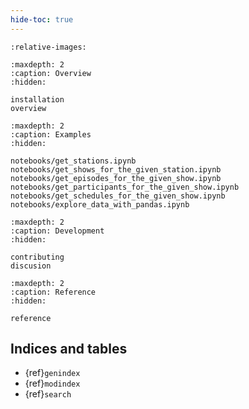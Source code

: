 ```yaml
---
hide-toc: true
---
```


```{include} ../../README.md
:relative-images:
```

```{toctree}
:maxdepth: 2
:caption: Overview
:hidden:

installation
overview
```

<!--
Examples
- stations
- shows and episodes
- schedule
- participants/moderators
 -->

```{toctree}
:maxdepth: 2
:caption: Examples
:hidden:

notebooks/get_stations.ipynb
notebooks/get_shows_for_the_given_station.ipynb
notebooks/get_episodes_for_the_given_show.ipynb
notebooks/get_participants_for_the_given_show.ipynb
notebooks/get_schedules_for_the_given_show.ipynb
notebooks/explore_data_with_pandas.ipynb
```

```{toctree}
:maxdepth: 2
:caption: Development
:hidden:

contributing
discusion
```

```{toctree}
:maxdepth: 2
:caption: Reference
:hidden:

reference
```
## Indices and tables

- {ref}`genindex`
- {ref}`modindex`
- {ref}`search`
